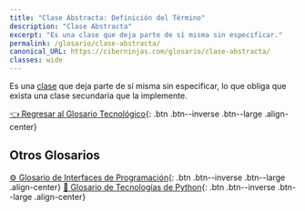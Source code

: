 ```yaml
---
title: "Clase Abstracta: Definición del Término"
description: "Clase Abstracta"
excerpt: "Es una clase que deja parte de sí misma sin especificar."
permalink: /glosario/clase-abstracta/
canonical_URL: https://ciberninjas.com/glosario/clase-abstracta/
classes: wide
---
```


Es una [clase](/glosario/clase) que deja parte de sí misma sin especificar, lo que obliga que exista una clase secundaria que la implemente.

[👈 Regresar al Glosario Tecnológico](/glosario/){: .btn .btn--inverse .btn--large .align-center}

<script async src="https://pagead2.googlesyndication.com/pagead/js/adsbygoogle.js"></script>
<ins class="adsbygoogle"
     style="display:block; text-align:center;"
     data-ad-layout="in-article"
     data-ad-format="fluid"
     data-ad-client="ca-pub-9630764103400456"
     data-ad-slot="3229974124"></ins>
<script>
     (adsbygoogle = window.adsbygoogle || []).push({});
</script>

## Otros Glosarios

[⚙ Glosario de Interfaces de Programación](/glosario/completo-interfaces-programacion/){: .btn .btn--inverse .btn--large .align-center}
[🐍 Glosario de Tecnologías de Python](/glosario/completo-tecnologias-python/){: .btn .btn--inverse .btn--large .align-center}